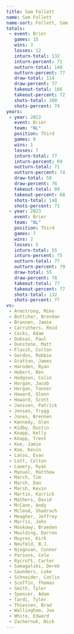 ```yaml
---
title: Sam Follett
name: Sam Follett
name-sort: Follett, Sam
totals:
 - event: Brier
   games: 15
   wins: 3
   losses: 12
   inturn-total: 132
   inturn-percent: 71
   outturn-total: 148
   outturn-percent: 77
   draw-total: 114
   draw-percent: 77
   takeout-total: 166
   takeout-percent: 72
   shots-total: 280
   shots-percent: 74
years:
 - year: 2022
   event: Brier
   team: "NL"
   position: Third
   games: 8
   wins: 1
   losses: 7
   inturn-total: 77
   inturn-percent: 69
   outturn-total: 71
   outturn-percent: 74
   draw-total: 59
   draw-percent: 76
   takeout-total: 89
   takeout-percent: 68
   shots-total: 148
   shots-percent: 71
 - year: 2023
   event: Brier
   team: "NL"
   position: Third
   games: 7
   wins: 2
   losses: 5
   inturn-total: 55
   inturn-percent: 75
   outturn-total: 77
   outturn-percent: 79
   draw-total: 55
   draw-percent: 78
   takeout-total: 77
   takeout-percent: 77
   shots-total: 132
   shots-percent: 77
vs:
 - Armstrong, Mike
 - Bottcher, Brendan
 - Brannen, Jamie
 - Carruthers, Reid
 - Cocks, Adam
 - Dobson, Paul
 - Dunstone, Matt
 - Flasch, Colton
 - Gordon, Robbie
 - Grattan, James
 - Harnden, Ryan
 - Hebert, Ben
 - Hodgson, Colin
 - Horgan, Jacob
 - Horgan, Tanner
 - Howard, Glenn
 - Howard, Scott
 - Janssen, Patrick
 - Jensen, Trygg
 - Jones, Brennen
 - Kennedy, Glen
 - Kidby, Dustin
 - Knapp, Kelly
 - Knapp, Trent
 - Koe, Jamie
 - Koe, Kevin
 - Latos, Evan
 - Lott, Colton
 - Lowery, Ryan
 - Manuel, Matthew
 - March, Tim
 - Marsh, Dan
 - Marsh, Kevin
 - Martin, Karrick
 - Mathers, David
 - McCann, Andy
 - Mcleod, Shadrach
 - Meagher, Jeffrey
 - Morris, John
 - Moskowy, Braeden
 - Moulding, Darren
 - Muyres, Kirk
 - Neufeld, B.J.
 - Njegovan, Connor
 - Parsons, Cole
 - Rycroft, Carter
 - Samagalski, Derek
 - Saunders, Luke
 - Schneider, Catlin
 - Scoffin, Thomas
 - Smith, Tyler
 - Spencer, Adam
 - Tardi, Tyler
 - Thiessen, Brad
 - Wallingham, Joe
 - White, Edward
 - Zachernuk, Nick
---
```

